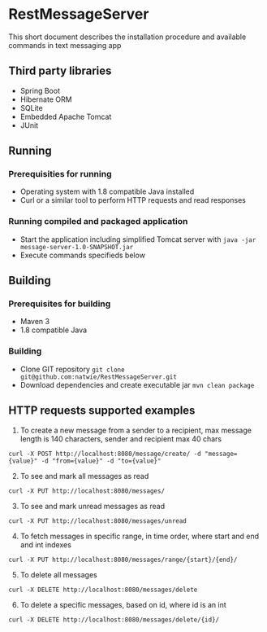 # RestMessageServer
This short document describes the installation procedure and available commands in text messaging app

## Third party libraries

* Spring Boot
* Hibernate ORM
* SQLite
* Embedded Apache Tomcat
* JUnit

## Running

### Prerequisities for running

* Operating system with 1.8 compatible Java installed
* Curl or a similar tool to perform HTTP requests and read responses

### Running compiled and packaged application

* Start the application including simplified Tomcat server with ```java -jar message-server-1.0-SNAPSHOT.jar```
* Execute commands specifieds below

## Building

### Prerequisites for building

* Maven 3
* 1.8 compatible Java

### Building

* Clone GIT repository ```git clone git@github.com:natwie/RestMessageServer.git```
* Download dependencies and create executable jar ```mvn clean package```

## HTTP requests supported examples

1) To create a new message from a sender to a recipient, max message length is 140 characters, sender and recipient max 40 chars

```curl -X POST http://localhost:8080/message/create/ -d "message={value}" -d "from={value}" -d "to={value}"```

2) To see and mark all messages as read

```curl -X PUT http://localhost:8080/messages/```

3) To see and mark unread messages as read

```curl -X PUT http://localhost:8080/messages/unread```

4) To fetch messages in specific range, in time order, where start and end and int indexes

```curl -X PUT http://localhost:8080/messages/range/{start}/{end}/```

5) To delete all messages

```curl -X DELETE http://localhost:8080/messages/delete```

6) To delete a specific messages, based on id, where id is an int

```curl -X DELETE http://localhost:8080/messages/delete/{id}/```
